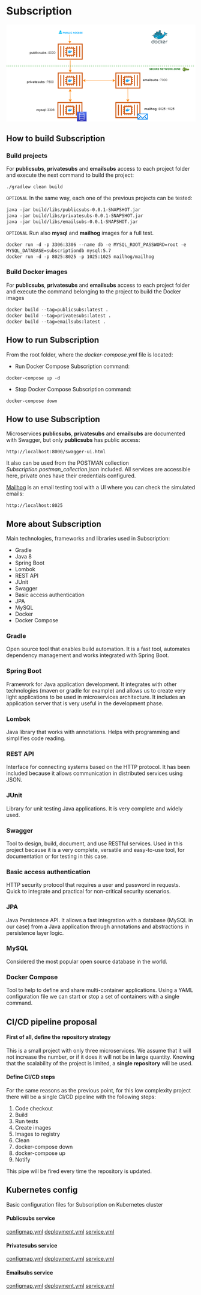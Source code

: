 Subscription
==============
![Subscription](diagram.png?raw=true "Subscription diagram")

How to build Subscription
----------------------------
### Build projects

For **publicsubs**, **privatesubs** and **emailsubs** access to each project folder and execute the next command to build the project:

```
./gradlew clean build
```

`OPTIONAL` In the same way, each one of the previous projects can be tested:

```
java -jar build/libs/publicsubs-0.0.1-SNAPSHOT.jar
java -jar build/libs/privatesubs-0.0.1-SNAPSHOT.jar
java -jar build/libs/emailsubs-0.0.1-SNAPSHOT.jar
```

`OPTIONAL` Run also **mysql** and **mailhog** images for  a full test.

```
docker run -d -p 3306:3306 --name db -e MYSQL_ROOT_PASSWORD=root -e MYSQL_DATABASE=subscriptiondb mysql:5.7
docker run -d -p 8025:8025 -p 1025:1025 mailhog/mailhog
```

### Build Docker images

For **publicsubs**, **privatesubs** and **emailsubs** access to each project folder and execute the command belonging to the project to build the Docker images

```
docker build --tag=publicsubs:latest .
docker build --tag=privatesubs:latest .
docker build --tag=emailsubs:latest .
```

How to run Subscription
----------------------------
From the root folder, where the _docker-compose.yml_ file is located:

- Run Docker Compose Subscription command:

```
docker-compose up -d
```

- Stop Docker Compose Subscription command:

```
docker-compose down
```

How to use Subscription
----------------------------

Microservices **publicsubs**, **privatesubs** and **emailsubs** are documented with Swagger, but only **publicsubs** has public access:
```
http://localhost:8000/swagger-ui.html
```

It also can be used from the POSTMAN collection _Subscription.postman_collection.json_ included. All services are accessible here, private ones have their credentials configured.

[Mailhog](https://github.com/mailhog/MailHog) is an email testing tool with a UI where you can check the simulated emails:

```
http://localhost:8025
```

## More about Subscription

Main technologies, frameworks and libraries used in Subscription: 

- Gradle
- Java 8
- Spring Boot
- Lombok  
- REST API
- JUnit  
- Swagger
- Basic access authentication  
- JPA  
- MySQL  
- Docker
- Docker Compose

### Gradle
Open source tool that enables build automation. It is a fast tool, automates dependency management and works integrated with Spring Boot.
### Spring Boot
Framework for Java application development. It integrates with other technologies (maven or gradle for example) and allows us to create very light applications to be used in microservices architecture. It includes an application server that is very useful in the development phase.
### Lombok
Java library that works with annotations. Helps with programming and simplifies code reading.
### REST API
Interface for connecting systems based on the HTTP protocol. It has been included because it allows communication in distributed services using JSON.
### JUnit
Library for unit testing Java applications. It is very complete and widely used.
### Swagger
Tool to design, build, document, and use RESTful services. Used in this project because it is a very complete, versatile and easy-to-use tool, for documentation or for testing in this case.
### Basic access authentication
HTTP security protocol that requires a user and password in requests. Quick to integrate and practical for non-critical security scenarios.
### JPA
Java Persistence API. It allows a fast integration with a database (MySQL in our case) from a Java application through annotations and abstractions in persistence layer logic.
### MySQL
Considered the most popular open source database in the world.
### Docker Compose
Tool to help to define and share multi-container applications. Using a YAML configuration file we can start or stop a set of containers with a single command.

CI/CD pipeline proposal
----------------------------

#### First of all, define the repository strategy
This is a small project with only three microservices. We assume that it will not increase the number, or if it does it will not be in large quantity. Knowing that the  scalability of the project is limited, a **single repository** will be used.

#### Define CI/CD steps
For the same reasons as the previous point, for this low complexity project there will be a single CI/CD pipeline with the following steps:
1. Code checkout
2. Build
3. Run tests
4. Create images
5. Images to registry
6. Clean   
7. docker-compose down
8. docker-compose up
9. Notify

This pipe will be fired every time the repository is updated.

Kubernetes config
----------------------------
Basic configuration files for Subscription on Kubernetes cluster

#### Publicsubs service
[configmap.yml](./k8s/publicsub/configmap.yml)
[deployment.yml](./k8s/publicsub/deployment.yml)
[service.yml](./k8s/publicsub/service.yml)

#### Privatesubs service
[configmap.yml](./k8s/privatesubs/configmap.yml)
[deployment.yml](./k8s/privatesubs/deployment.yml)
[service.yml](./k8s/privatesubs/service.yml)

#### Emailsubs service
[configmap.yml](./k8s/emailsubs/configmap.yml)
[deployment.yml](./k8s/emailsubs/deployment.yml)
[service.yml](./k8s/emailsubs/service.yml)

